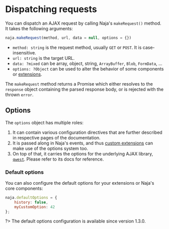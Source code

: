 # Dispatching requests

You can dispatch an AJAX request by calling Naja's `makeRequest()` method. It takes the following arguments:

```js
naja.makeRequest(method, url, data = null, options = {})
```

- `method: string` is the request method, usually `GET` or `POST`. It is case-insensitive.
- `url: string` is the target URL.
- `data: ?mixed` can be array, object, string, `ArrayBuffer`, `Blob`, `FormData`, &hellip;
- `options: ?Object` can be used to alter the behavior of some components or [extensions](extensions-custom.md).

The `makeRequest` method returns a Promise which either resolves to the `response` object containing the parsed response
body, or is rejected with the thrown `error`.


## Options

The `options` object has multiple roles:

1. It can contain various configuration directives that are further described in respective pages of the documentation.
2. It is passed along in Naja's events, and thus [custom extensions](extensions-custom.md) can make use of the options
    system too.
3. On top of that, it carries the options for the underlying AJAX library, [`qwest`](https://github.com/pyrsmk/qwest).
    Please refer to its docs for reference.


### Default options

You can also configure the default options for your extensions or Naja's core components:

```js
naja.defaultOptions = {
	history: false,
	myCustomOption: 42
};
```

?> The default options configuration is available since version 1.3.0.
